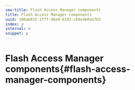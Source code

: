 ```yaml
---
seo-title: Flash Access Manager components
title: Flash Access Manager components
uuid: 180a6832-2fff-46e0-8193-c68e4b0a47b5
index: y
internal: n
snippet: y
---
```


# Flash Access Manager components{#flash-access-manager-components}


